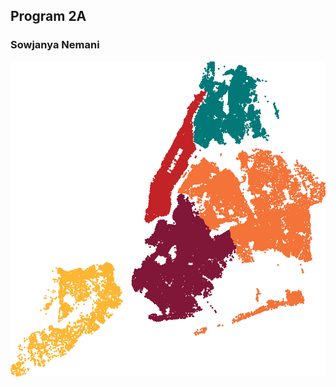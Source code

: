 ## Program 2A
### Sowjanya Nemani

![](https://raw.githubusercontent.com/Sowjanya137/Spatial-DS-Nemani/master/Assignments/Program_2/all_buroughs_screen_shot.png)
